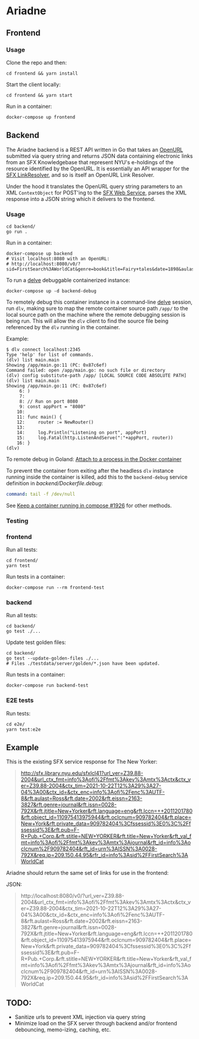 # Ariadne

## Frontend

### Usage

Clone the repo and then:

```
cd frontend && yarn install
```

Start the client locally:

```
cd frontend && yarn start
```

Run in a container:

```
docker-compose up frontend
```

## Backend

The Ariadne backend is a REST API written in Go that takes
an [OpenURL](https://biblio.ugent.be/publication/760060/file/760063.pdf) submitted
via query string and returns JSON data containing electronic links from an
SFX Knowledgebase that represent NYU's e-holdings of the resource identified by
the OpenURL. It is essentially an API wrapper for the [SFX LinkResolver](https://exlibrisgroup.com/products/primo-discovery-service/sfx-link-resolver/),
and so is itself an OpenURL Link Resolver.

Under the hood it translates the OpenURL query string parameters to an XML `ContextObject`
for POST'ing to the [SFX Web Service](https://developers.exlibrisgroup.com/sfx/apis/web_services/openurl/),
parses the XML response into a JSON string which it delivers to the frontend.

### Usage

```
cd backend/
go run .
```

Run in a container:

```
docker-compose up backend
# Visit localhost:8080 with an OpenURL: 
# http://localhost:8080/v0/?sid=FirstSearch%3AWorldCat&genre=book&title=Fairy+tales&date=1898&aulast=Andersen&aufirst=H&auinitm=C&rfr_id=info%3Asid%2Ffirstsearch.oclc.org%3AWorldCat&rft.genre=book&rft_id=info%3Aoclcnum%2F7675437&rft.aulast=Andersen&rft.aufirst=H&rft.auinitm=C&rft.btitle=Fairy+tales&rft.date=1898&rft.place=Philadelphia&rft.pub=H.+Altemus+Co.&rft.genre=book
```

To run a [delve](https://github.com/go-delve/delve) debuggable containerized
instance:

```
docker-compose up -d backend-debug
```

To remotely debug this container instance in a
command-line [delve](https://github.com/go-delve/delve)
session, run `dlv`, making sure to map the remote container source path `/app/`
to
the local source path on the machine where the remote debugging session is being
run.
This will allow the `dlv` client to find the source file being referenced by the
`dlv` running in the container.

Example:

```
$ dlv connect localhost:2345
Type 'help' for list of commands.
(dlv) list main.main
Showing /app/main.go:11 (PC: 0x87c6ef)
Command failed: open /app/main.go: no such file or directory
(dlv) config substitute-path /app/ [LOCAL SOURCE CODE ABSOLUTE PATH]
(dlv) list main.main
Showing /app/main.go:11 (PC: 0x87c6ef)
     6:	)
     7:	
     8:	// Run on port 8080
     9:	const appPort = "8080"
    10:	
    11:	func main() {
    12:		router := NewRouter()
    13:	
    14:		log.Println("Listening on port", appPort)
    15:		log.Fatal(http.ListenAndServe(":"+appPort, router))
    16:	}
(dlv) 
```

To remote debug in Goland:
[Attach to a process in the Docker container](https://www.jetbrains.com/help/go/attach-to-running-go-processes-with-debugger.html#attach-to-a-process-in-the-docker-container)

To prevent the container from exiting after the headless `dlv` instance running
inside the container is killed, add this to the `backend-debug` service
definition
in _backend/Dockerfile.debug_:

```yaml
command: tail -f /dev/null
```

See [Keep a container running in compose \#1926](https://github.com/docker/compose/issues/1926)
for other methods.

### Testing

### frontend

Run all tests:

```
cd frontend/
yarn test
```

Run tests in a container:

```
docker-compose run --rm frontend-test
```

### backend

Run all tests:

```
cd backend/
go test ./...
```

Update test golden files:

```
cd backend/
go test --update-golden-files ./...
# Files ./testdata/server/golden/*.json have been updated. 
```

Run tests in a container:

```
docker-compose run backend-test
```

### E2E tests

Run tests:

```
cd e2e/
yarn test:e2e
```

## Example

This is the existing SFX service response for The New Yorker:

> http://sfx.library.nyu.edu/sfxlcl41?url_ver=Z39.88-2004&url_ctx_fmt=info%3Aofi%2Ffmt%3Akev%3Amtx%3Actx&ctx_ver=Z39.88-2004&ctx_tim=2021-10-22T12%3A29%3A27-04%3A00&ctx_id=&ctx_enc=info%3Aofi%2Fenc%3AUTF-8&rft.aulast=Ross&rft.date=2002&rft.eissn=2163-3827&rft.genre=journal&rft.issn=0028-792X&rft.jtitle=New+Yorker&rft.language=eng&rft.lccn=++2011201780&rft.object_id=110975413975944&rft.oclcnum=909782404&rft.place=New+York&rft.private_data=909782404%3Cfssessid%3E0%3C%2Ffssessid%3E&rft.pub=F-R+Pub.+Corp.&rft.stitle=NEW+YORKER&rft.title=New+Yorker&rft_val_fmt=info%3Aofi%2Ffmt%3Akev%3Amtx%3Ajournal&rft_id=info%3Aoclcnum%2F909782404&rft_id=urn%3AISSN%3A0028-792X&req.ip=209.150.44.95&rfr_id=info%3Asid%2FFirstSearch%3AWorldCat

Ariadne should return the same set of links for use in the frontend:

JSON:
> http://localhost:8080/v0/?url_ver=Z39.88-2004&url_ctx_fmt=info%3Aofi%2Ffmt%3Akev%3Amtx%3Actx&ctx_ver=Z39.88-2004&ctx_tim=2021-10-22T12%3A29%3A27-04%3A00&ctx_id=&ctx_enc=info%3Aofi%2Fenc%3AUTF-8&rft.aulast=Ross&rft.date=2002&rft.eissn=2163-3827&rft.genre=journal&rft.issn=0028-792X&rft.jtitle=New+Yorker&rft.language=eng&rft.lccn=++2011201780&rft.object_id=110975413975944&rft.oclcnum=909782404&rft.place=New+York&rft.private_data=909782404%3Cfssessid%3E0%3C%2Ffssessid%3E&rft.pub=F-R+Pub.+Corp.&rft.stitle=NEW+YORKER&rft.title=New+Yorker&rft_val_fmt=info%3Aofi%2Ffmt%3Akev%3Amtx%3Ajournal&rft_id=info%3Aoclcnum%2F909782404&rft_id=urn%3AISSN%3A0028-792X&req.ip=209.150.44.95&rfr_id=info%3Asid%2FFirstSearch%3AWorldCat

## TODO:

- Sanitize urls to prevent XML injection via query string
- Minimize load on the SFX server through backend and/or frontend debouncing, memo-izing, caching, etc.
